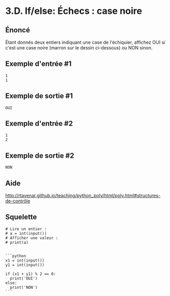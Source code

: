 # 3.D. If/else: Échecs : case noire

## **Énoncé**

Étant donnés deux entiers indiquant une case de l'échiquier, affichez OUI si c'est une case noire (marron sur le dessin ci-dessous) ou NON sinon.



## **Exemple d'entrée** #1

```
1
1
```

## **Exemple de sortie** #1

```
OUI
```

## **Exemple d'entrée** #2

```
1
2
```

## **Exemple de sortie** #2

```
NON
```

## Aide

http://rtavenar.github.io/teaching/python_poly/html/poly.html#structures-de-contrôle

## Squelette

```{code-cell} python
# Lire un entier :
# a = int(input())
# Afficher une valeur :
# print(a)
```

````{dropdown} Proposition de solution

```python
x1 = int(input())
y1 = int(input())

if (x1 + y1) % 2 == 0:
  print('OUI')
else:
  print('NON')
```
````
